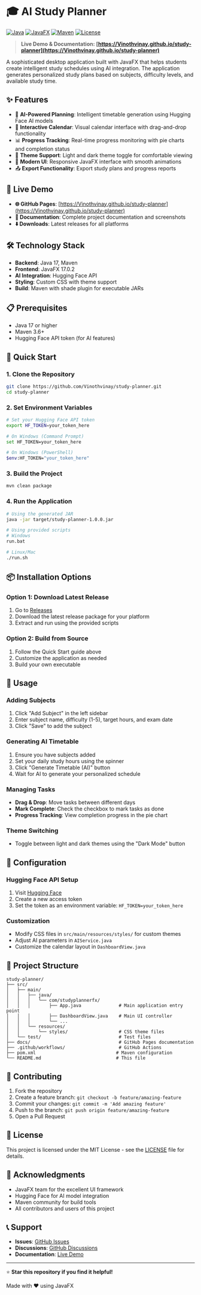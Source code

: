 # 🎓 AI Study Planner

[![Java](https://img.shields.io/badge/Java-17+-orange.svg)](https://openjdk.java.net/)
[![JavaFX](https://img.shields.io/badge/JavaFX-17.0.2-blue.svg)](https://openjfx.io/)
[![Maven](https://img.shields.io/badge/Maven-3.6+-red.svg)](https://maven.apache.org/)
[![License](https://img.shields.io/badge/License-MIT-green.svg)](LICENSE)

> **Live Demo & Documentation: [https://Vinothvinay.github.io/study-planner](https://Vinothvinay.github.io/study-planner)**

A sophisticated desktop application built with JavaFX that helps students create intelligent study schedules using AI integration. The application generates personalized study plans based on subjects, difficulty levels, and available study time.

## ✨ Features

- 🤖 **AI-Powered Planning**: Intelligent timetable generation using Hugging Face AI models
- 📅 **Interactive Calendar**: Visual calendar interface with drag-and-drop functionality
- 📊 **Progress Tracking**: Real-time progress monitoring with pie charts and completion status
- 🎨 **Theme Support**: Light and dark theme toggle for comfortable viewing
- 📱 **Modern UI**: Responsive JavaFX interface with smooth animations
- 📤 **Export Functionality**: Export study plans and progress reports

## 🚀 Live Demo

- **🌐 GitHub Pages**: [https://Vinothvinay.github.io/study-planner](https://Vinothvinay.github.io/study-planner)
- **📱 Documentation**: Complete project documentation and screenshots
- **⬇️ Downloads**: Latest releases for all platforms

## 🛠️ Technology Stack

- **Backend**: Java 17, Maven
- **Frontend**: JavaFX 17.0.2
- **AI Integration**: Hugging Face API
- **Styling**: Custom CSS with theme support
- **Build**: Maven with shade plugin for executable JARs

## 📋 Prerequisites

- Java 17 or higher
- Maven 3.6+
- Hugging Face API token (for AI features)

## 🚀 Quick Start

### 1. Clone the Repository
```bash
git clone https://github.com/Vinothvinay/study-planner.git
cd study-planner
```

### 2. Set Environment Variables
```bash
# Set your Hugging Face API token
export HF_TOKEN=your_token_here

# On Windows (Command Prompt)
set HF_TOKEN=your_token_here

# On Windows (PowerShell)
$env:HF_TOKEN="your_token_here"
```

### 3. Build the Project
```bash
mvn clean package
```

### 4. Run the Application
```bash
# Using the generated JAR
java -jar target/study-planner-1.0.0.jar

# Using provided scripts
# Windows
run.bat

# Linux/Mac
./run.sh
```

## 📦 Installation Options

### Option 1: Download Latest Release
1. Go to [Releases](https://github.com/Vinothvinay/study-planner/releases)
2. Download the latest release package for your platform
3. Extract and run using the provided scripts

### Option 2: Build from Source
1. Follow the Quick Start guide above
2. Customize the application as needed
3. Build your own executable

## 🎯 Usage

### Adding Subjects
1. Click "Add Subject" in the left sidebar
2. Enter subject name, difficulty (1-5), target hours, and exam date
3. Click "Save" to add the subject

### Generating AI Timetable
1. Ensure you have subjects added
2. Set your daily study hours using the spinner
3. Click "Generate Timetable (AI)" button
4. Wait for AI to generate your personalized schedule

### Managing Tasks
- **Drag & Drop**: Move tasks between different days
- **Mark Complete**: Check the checkbox to mark tasks as done
- **Progress Tracking**: View completion progress in the pie chart

### Theme Switching
- Toggle between light and dark themes using the "Dark Mode" button

## 🔧 Configuration

### Hugging Face API Setup
1. Visit [Hugging Face](https://huggingface.co/settings/tokens)
2. Create a new access token
3. Set the token as an environment variable: `HF_TOKEN=your_token_here`

### Customization
- Modify CSS files in `src/main/resources/styles/` for custom themes
- Adjust AI parameters in `AIService.java`
- Customize the calendar layout in `DashboardView.java`

## 📁 Project Structure

```
study-planner/
├── src/
│   ├── main/
│   │   ├── java/
│   │   │   └── com/studyplannerfx/
│   │   │       ├── App.java              # Main application entry point
│   │   │       ├── DashboardView.java    # Main UI controller
│   │   │       └── ...
│   │   └── resources/
│   │       └── styles/                   # CSS theme files
│   └── test/                             # Test files
├── docs/                                 # GitHub Pages documentation
├── .github/workflows/                    # GitHub Actions
├── pom.xml                              # Maven configuration
└── README.md                            # This file
```

## 🤝 Contributing

1. Fork the repository
2. Create a feature branch: `git checkout -b feature/amazing-feature`
3. Commit your changes: `git commit -m 'Add amazing feature'`
4. Push to the branch: `git push origin feature/amazing-feature`
5. Open a Pull Request

## 📝 License

This project is licensed under the MIT License - see the [LICENSE](LICENSE) file for details.

## 🙏 Acknowledgments

- JavaFX team for the excellent UI framework
- Hugging Face for AI model integration
- Maven community for build tools
- All contributors and users of this project

## 📞 Support

- **Issues**: [GitHub Issues](https://github.com/Vinothvinay/study-planner/issues)
- **Discussions**: [GitHub Discussions](https://github.com/Vinothvinay/study-planner/discussions)
- **Documentation**: [Live Demo](https://Vinothvinay.github.io/study-planner)

---

⭐ **Star this repository if you find it helpful!**

Made with ❤️ using JavaFX 